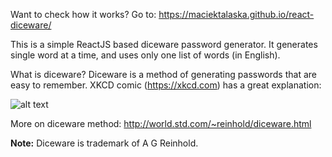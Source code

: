 Want to check how it works? Go to: https://maciektalaska.github.io/react-diceware/


This is a simple ReactJS based diceware password generator. It generates single word at a time, and uses only one list of words (in English).

What is diceware? Diceware is a method of generating passwords that are easy to remember. XKCD comic (https://xkcd.com) has a great explanation:

![alt text](https://imgs.xkcd.com/comics/password_strength.png "xkcd on Diceware")

More on diceware method: http://world.std.com/~reinhold/diceware.html

**Note:** Diceware is trademark of A G Reinhold.
